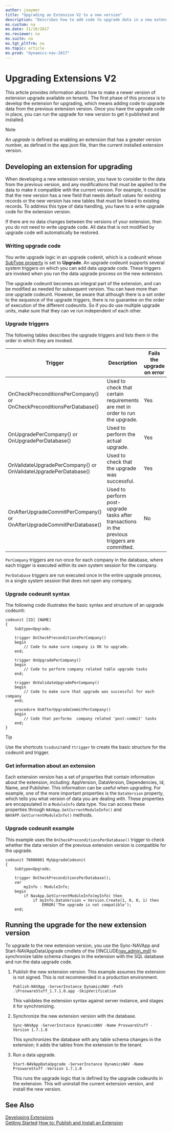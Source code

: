 ```yaml
---
author: jswymer
title: "Upgrading an Extension V2 to a new version"
description: "Describes how to add code to upgrade data in a new extension version."
ms.custom: na
ms.date: 11/10/2017
ms.reviewer: na
ms.suite: na
ms.tgt_pltfrm: na
ms.topic: article
ms.prod: "dynamics-nav-2017"
---
```

# Upgrading Extensions V2
This article provides information about how to make a newer version of extension upgrade available on tenants. The first phase of this process is to develop the extension for upgrading, which means adding code to upgrade data from the previous extension version. Once you have the upgrade code in place, you can run the upgrade for new version to get it published and installed.

> [!Note]
> An *upgrade* is defined as enabling an extension that has a greater version number, as defined in the app.json file, than the current installed extension version. 

## Developing an extension for upgrading
When developing a new extension version, you have to consider to the data from the previous version, and any modifications that must be applied to the data to make it compatible with the current version. For example, it could be that the new version has a new field that needs default values for existing records or the new version has new tables that must be linked to existing records. To address this type of data handling, you have to a write upgrade code for the extension version.

If there are no data changes between the versions of your extension, then you do not need to write upgrade code. All data that is not modified by upgrade code will automatically be restored. 

### Writing upgrade code
You write upgrade logic in an upgrade codenit, which is a codeunit whose [SubType property](properties/devenv-subtype-property-codeunit.md) is set to **Upgrade**. An upgrade codeunit supports several system triggers on which you can add data upgrade code. These triggers are invoked when you run the data upgrade process on the new extension.

The upgrade codeunit becomes an integral part of the extension, and can be modified as needed for subsequent version. You can have more than one upgrade codeunit. However, be aware that although there is a set order to the sequence of the upgrade triggers, there is no guarantee on the order of execution of the different codeunits. So if you do use multiple upgrade units, make sure that they can ve run independent of each other.

### Upgrade triggers
The following tables describes the upgrade triggers and lists them in the order in which they are invoked.

|Trigger |Description | Fails the upgrade on error |
|--------|------------|------------------------|
|OnCheckPreconditionsPerCompany() or OnCheckPreconditionsPerDatabase()| Used to check that certain requirements are met in order to run the upgrade.|Yes|
|OnUpgradePerCompany() or OnUpgradePerDatabase()|Used to perform the actual upgrade.|Yes| 
|OnValidateUpgradePerCompany() or OnValidateUpgradePerDatabase()|Used to check that the upgrade was successful.|Yes|
|OnAfterUpgradeCommitPerCompany() or OnAfterUpgradeCommitPerDatabase()|Used to perform post-upgrade tasks after transactions in the previous triggers are committed.|No|

`PerCompany` triggers are run once for each company in the database, where each trigger is executed within its own system session for the company.

`PerDatabase` triggers are run executed once in the entire upgrade process, in a single system session that does not open any company.

### Upgrade codeunit syntax
The following code illustrates the basic syntax and structure of an upgrade codeunit:

```
codeunit [ID] [NAME]
{
	Subtype=Upgrade;
	
	trigger OnCheckPreconditionsPerCompany()
	begin
		// Code to make sure company is OK to upgrade.
	end;
	
	trigger OnUpgradePerCompany()
	begin
		// Code to perform company related table upgrade tasks
	end;
	
	trigger OnValidateUpgradePerCompany()
	begin
		// Code to make sure that upgrade was successful for each company
	end;
	
	procedure OnAfterUpgradeCommitPerCompany()
	begin
		// Code that performs  company related 'post-commit' tasks
	end;
}
```
> [!TIP]
> Use the shortcuts `tcodunit`and `ttrigger` to create the basic structure for the codeunit and trigger.

### Get information about an extension
Each extension version has a set of properties that contain information about the extension, including: AppVersion, DataVersion, Dependencies, Id, Name, and Publisher. This information can be useful when upgrading. For example, one of the more important properties is the `DataVersion` property, which tells you what version of data you are dealing with. These properties are encapsulated in a `ModuleInfo` data type. You can access these properties through `NAVApp.GetCurrentModuleInfo()` and `NAVAPP.GetCurrentModuleInfo()` methods.

### Upgrade codeunit example 
This example uses the `OnCheckPreconditionsPerDatabase()` trigger to check whether the data version of the previous extension version is compatible for the upgrade.

```
codeunit 70000001 MyUpgradeCodeunit
{
    Subtype=Upgrade;
    
    trigger OnCheckPreconditionsPerDatabase();
    var 
        myInfo : ModuleInfo;
    begin
        if NavApp.GetCurrentModuleInfo(myInfo) then
            if myInfo.DataVersion = Version.Create(1, 0, 0, 1) then
                ERROR('The upgrade is not compatible'); 
    end;
```

## Running the upgrade for the new extension version
To upgrade to the new extension version, you use the Sync-NAVApp and Start-NAVAppDataUpgrade cmdlets of the [!INCLUDE[nav_admin_md](includes/nav_admin_md.md)] to synchronize table schema changes in the extension with the SQL database and run the data upgrade code.

1.  Publish the new extension version. This example assumes the extension is not signed. This is not recommended in a production environment.

    ```
    Publish-NAVApp -ServerInstance DynamicsNAV -Path .\ProswareStuff_1.7.1.0.app -SkipVerification
    ```
    This validates the extension syntax against server instance, and stages it for synchronizing.

3.  Synchronize the new extension version with the database.

    ```
    Sync-NAVApp -ServerInstance DynamicsNAV -Name ProswareStuff -Version 1.7.1.0
    ```
    This synchronizes the database with any table schema changes in the extension; it adds the tables from the extension to the tenant.

4.  Run a data upgrade.

    ```
    Start-NAVAppDataUpgrade -ServerInstance DynamicsNAV -Name ProswareStuff -Version 1.7.1.0
    ```
    This runs the upgrade logic that is defined by the upgrade codeunits in the extension. This will uninstall the current extension version, and install the new version.

## See Also  
[Developing Extensions](devenv-dev-overview.md)  
[Getting Started](devenv-get-started.md) 
[How to: Publish and Install an Extension](devenv-how-publish-and-install-an-extension-v2.md)  
